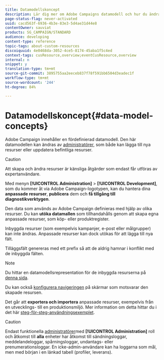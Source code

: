```yaml
---
title: Datamodellskoncept
description: Lär dig mer om Adobe Campaigns datamodell och hur du ändrar den.
page-status-flag: never-activated
uuid: cacd563f-6936-4b3e-83e3-5d4ae31d44e8
contentOwner: sauviat
products: SG_CAMPAIGN/STANDARD
audience: developing
content-type: reference
topic-tags: about-custom-resources
discoiquuid: 4e0468da-3052-4ce5-8174-45aba1f5c4ed
context-tags: cusResource,overview;eventCusResource,overview
internal: n
snippet: y
translation-type: tm+mt
source-git-commit: 3895755aa2eeceb837f78f591bb6504d3eadec1f
workflow-type: tm+mt
source-wordcount: '244'
ht-degree: 84%

---
```



# Datamodellskoncept{#data-model-concepts}

Adobe Campaign innehåller en fördefinierad datamodell. Den här datamodellen kan ändras av [administratörer](../../administration/using/users-management.md#functional-administrators), som både kan lägga till nya resurser eller uppdatera befintliga resurser.

>[!CAUTION]
>
>Att skapa och ändra resurser är känsliga åtgärder som endast får utföras av expertanvändare.

Med menyn **[!UICONTROL Administration]** > **[!UICONTROL Development]**, som du kommer åt via Adobe Campaign-logotypen, kan du hantera dina **anpassade resurser**, **publicera** dem och **få tillgång till diagnostikverktygen**.

Den data som används av Adobe Campaign definieras med hjälp av olika resurser.    Du kan **utöka datamallen** som tillhandahålls genom att skapa egna anpassade resurser, som köp- eller produktregister.

Inbyggda resurser (som exempelvis kampanjer, e-post eller målgrupper) kan inte ändras.    Anpassade resurser kan dock utökas för att lägga till nya fält.

Tilläggsfält genereras med ett prefix så att de aldrig hamnar i konflikt med de inbyggda fälten.

>[!NOTE]
>
>Du hittar en datamodellsrepresentation för de inbyggda resurserna på [denna sida](../../developing/using/datamodel-introduction.md).

Du kan också [konfigurera navigeringen](configuring-the-screen-definition.md) på skärmar som motsvarar den skapade resursen.

Det går att **exportera och importera** anpassade resurser, exempelvis från en utvecklings- till en produktionsmiljö.        Mer information om detta hittar du i det här [steg-för-steg-användningsexemplet](../../automating/using/exporting-importing-custom-resources.md).

>[!CAUTION]
>
>Endast funktionella [administratörer](../../administration/using/users-management.md#functional-administrators)med **[!UICONTROL Administration]** roll och åtkomst till **alla** enheter har åtkomst till sändningsloggar, meddelandeloggar, spårningsloggar, undantags- eller prenumerationsloggar. En icke-admin-användare kan ha loggarna som mål, men med början i en länkad tabell (profiler, leverans).
